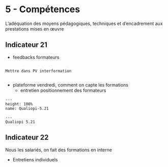 # 5 - Compétences

<p class="p-emphase"> L’adéquation des moyens pédagogiques, techniques et d’encadrement aux prestations mises en œuvre </p>

## Indicateur 21 

- feedbacks formateurs

```{note}

Mettre dans PV interformation


```

- plateforme vendredi, comment on capte les formations
    - entretien positionnement des formateurs

```{figure} ../../../../../_static/Indicateurs-qualiopi-mindmap/5.21.png
---
height: 100%
name: Qualiopi-5.21

---
Qualiopi 5.21
```

## Indicateur 22

Nous les salariés, on fait des formations en interne 
- Entretiens individuels


